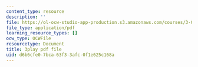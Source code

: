 ```yaml
---
content_type: resource
description: ''
file: https://ol-ocw-studio-app-production.s3.amazonaws.com/courses/3-091-introduction-to-solid-state-chemistry-fall-2018/d6b6cfe07bca63f33afc0f1e625c168a_EOS0HBUoycc.pdf
file_type: application/pdf
learning_resource_types: []
ocw_type: OCWFile
resourcetype: Document
title: 3play pdf file
uid: d6b6cfe0-7bca-63f3-3afc-0f1e625c168a
---
```

